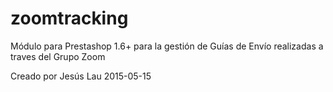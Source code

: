 # zoomtracking
Módulo para Prestashop 1.6+ para la gestión de Guías de Envío realizadas a traves del Grupo Zoom

Creado por Jesús Lau
2015-05-15
